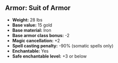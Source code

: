 ## Armor: Suit of Armor

- **Weight:** 28 lbs
- **Base value:** 15 gold
- **Base material:** Iron
- **Base armor class bonus:** -2
- **Magic cancellation:** +2
- **Spell casting penalty:** -90% (somatic spells only)
- **Enchantable:** Yes
- **Safe enchantable level:** +3 or below
